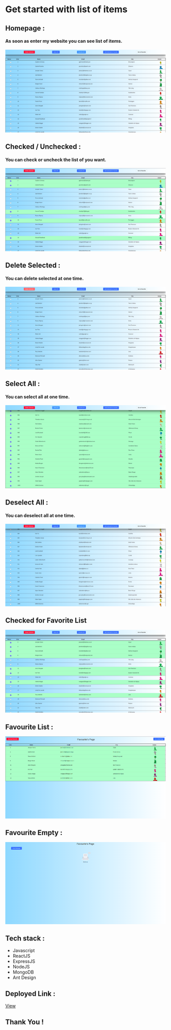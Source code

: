 # Get started with list of items 

## Homepage :
#### As soon as enter my website you can see list of items.
![](https://raw.githubusercontent.com/raman-boddula/AIRMEET/master/frontend/public/LIST_Homepage.png)

## Checked / Unchecked :
#### You can check or uncheck the list of you want.
![](https://raw.githubusercontent.com/raman-boddula/AIRMEET/master/frontend/public/LIST_checkedFew.png)

## Delete Selected :
#### You can delete selected at one time.
![](https://raw.githubusercontent.com/raman-boddula/AIRMEET/master/frontend/public/LIST_DeleteSelected.png)

## Select All :
#### You can select all at one time.
![](https://raw.githubusercontent.com/raman-boddula/AIRMEET/master/frontend/public/LIST_selectAll.png)

## Deselect All :
#### You can deselect all at one time.
![](https://raw.githubusercontent.com/raman-boddula/AIRMEET/master/frontend/public/LIST_DeselectAll.png)

## Checked for Favorite List
![](https://raw.githubusercontent.com/raman-boddula/AIRMEET/master/frontend/public/LIST_forFavourite.png)

## Favourite List :
![](https://raw.githubusercontent.com/raman-boddula/AIRMEET/master/frontend/public/LIST_favouritePage.png)

## Favourite Empty :
![](https://raw.githubusercontent.com/raman-boddula/AIRMEET/master/frontend/public/LIST_favouritesEmpty.png)


## Tech stack :
- Javascript
- ReactJS
- ExpressJS
- NodeJS
- MongoDB
- Ant Design

## Deployed Link :
[View](https://list-items-airmeet-raman-boddula.vercel.app/)

## Thank You !
